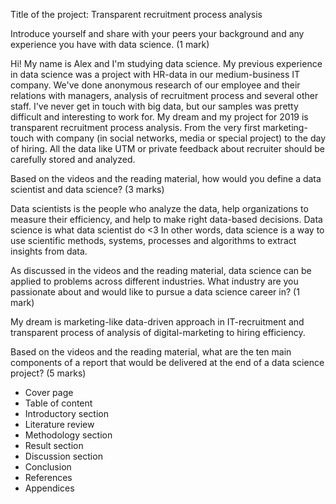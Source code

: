 Title of the project:
Transparent recruitment process analysis

Introduce yourself and share with your peers your background and any experience you have with data science. (1 mark)

Hi!
My name is Alex and I'm studying data science. My previous experience in data science was a project with HR-data in our medium-business IT company. We've done anonymous research of our employee and their relations with managers, analysis of recruitment process and several other staff. I've never get in touch with big data, but our samples was pretty difficult and interesting to work for. My dream and my project for 2019 is transparent recruitment process analysis. From the very first marketing-touch with company (in social networks, media or special project) to the day of hiring. All the data like UTM or private feedback about recruiter should be carefully stored and analyzed.


Based on the videos and the reading material, how would you define a data scientist and data science? (3 marks)

Data scientists is the people who analyze the data, help organizations to measure their efficiency, and help to make right data-based decisions.
Data science is what data scientist do <3
In other words, data science is a way to use scientific methods,  systems, processes and algorithms to extract insights from data.


As discussed in the videos and the reading material, data science can be applied to problems across different industries. What industry are you passionate about and would like to pursue a data science career in? (1 mark)

My dream is marketing-like data-driven approach in IT-recruitment and transparent process of analysis of digital-marketing to hiring efficiency.


Based on the videos and the reading material, what are the ten main components of a report that would be delivered at the end of a data science project? (5 marks)

- Cover page
- Table of content
- Introductory section
- Literature review
- Methodology section
- Result section
- Discussion section
- Conclusion
- References
- Appendices
